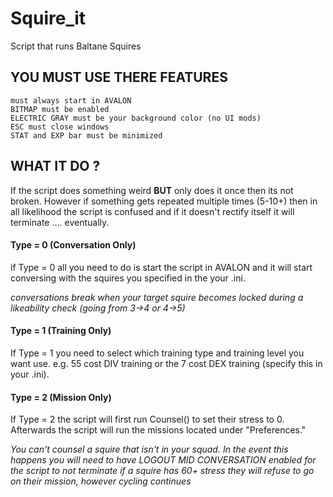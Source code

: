 # Squire_it
Script that runs Baltane Squires

## YOU MUST USE THERE FEATURES

	must always start in AVALON
	BITMAP must be enabled
	ELECTRIC GRAY must be your background color (no UI mods)
	ESC must close windows
	STAT and EXP bar must be minimized
	
## WHAT IT DO ?

If the script does something weird **BUT** only does it once then its not broken. However if something gets repeated multiple times (5-10+) then in all likelihood the script is confused and if it doesn't rectify itself it will terminate .... eventually.

#### Type = 0 (Conversation Only)

if Type = 0 all you need to do is start the script in AVALON and it will start conversing with the squires you specified in the your .ini.

*conversations break when your target squire becomes locked during a likeability check (going from 3->4 or 4->5)*

#### Type = 1 (Training Only)

If Type = 1 you need to select which training type and training level you want use. e.g. 55 cost DIV training or the 7 cost DEX training (specify this in your .ini).

#### Type = 2 (Mission Only)

If Type = 2 the script will first run Counsel() to set their stress to 0. Afterwards the script will run the missions located under "Preferences."

*You can't counsel a squire that isn't in your squad. In the event this happens you will need to have LOGOUT MID CONVERSATION enabled for the script to not terminate*
*if a squire has 60+ stress they will refuse to go on their mission, however cycling continues*